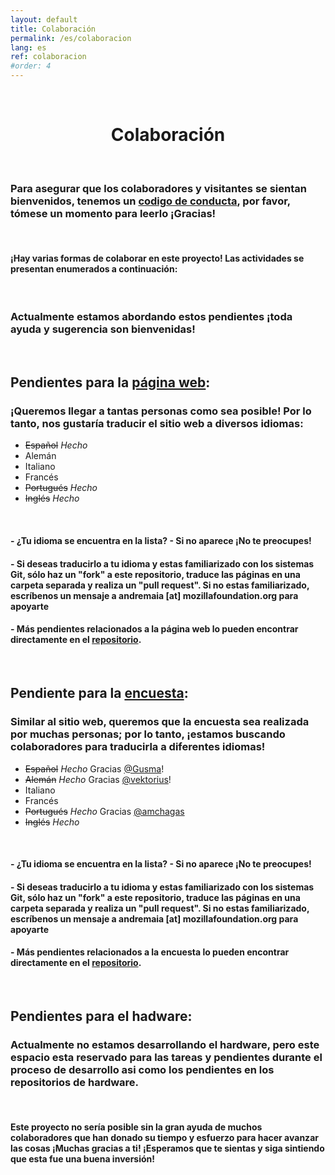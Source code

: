 ```yaml
---
layout: default
title: Colaboración
permalink: /es/colaboracion
lang: es
ref: colaboracion
#order: 4
---
```

<br>
  <center>
    <h1> Colaboración </h1>
  </center>
<br>

### Para asegurar que los colaboradores y visitantes se sientan bienvenidos, tenemos un [codigo de conducta](https://github.com/FOSH-following-demand/map_fosh_demand/blob/master/CODE_OF_CONDUCT.md), por favor, tómese un momento para leerlo ¡Gracias!

<br>

#### ¡Hay varias formas de colaborar en este proyecto! Las actividades se presentan enumerados a continuación:

<br>

### Actualmente estamos abordando estos pendientes ¡toda ayuda y sugerencia son bienvenidas!

<br>

## Pendientes para la [página web](https://fosh-following-demand.github.io/es/inicio):
### ¡Queremos llegar a tantas personas como sea posible! Por lo tanto, nos gustaría traducir el sitio web a diversos idiomas:
 - ~~Español~~ *Hecho*
 - Alemán
 - Italiano
 - Francés
 - ~~Portugués~~ *Hecho*
 - ~~Inglés~~ *Hecho*

<br>

#### - ¿Tu idioma se encuentra en la lista? - Si no aparece ¡No te preocupes!
####    - Si deseas traducirlo a tu idioma y estas familiarizado con los sistemas Git, sólo haz un "fork" a este repositorio, traduce las páginas en una carpeta separada y realiza un "pull request". Si no estas familiarizado, escríbenos un mensaje a andremaia [at] mozillafoundation.org para apoyarte 

#### - Más pendientes relacionados a la página web lo pueden encontrar directamente en el [repositorio](https://github.com/FOSH-following-demand/FOSH-following-demand.github.io/issues).

<br>

## Pendiente para la [encuesta](https://github.com/FOSH-following-demand/map_fosh_demand):
### Similar al sitio web, queremos que la encuesta sea realizada por muchas personas; por lo tanto, ¡estamos buscando colaboradores para traducirla a diferentes idiomas!
 - ~~Español~~ *Hecho* Gracias [@Gusma](https://github.com/gusma)!
 - ~~Alemán~~ *Hecho* Gracias [@vektorius](https://github.com/vektorious)!
 - Italiano
 - Francés
 - ~~Portugués~~ *Hecho* Gracias [@amchagas](https://github.com/amchagas)
 - ~~Inglés~~ *Hecho* 

<br>

#### - ¿Tu idioma se encuentra en la lista? - Si no aparece ¡No te preocupes!
####   - Si deseas traducirlo a tu idioma y estas familiarizado con los sistemas Git, sólo haz un "fork" a este repositorio, traduce las páginas en una carpeta separada y realiza un "pull request". Si no estas familiarizado, escríbenos un mensaje a andremaia [at] mozillafoundation.org para apoyarte

#### - Más pendientes relacionados a la encuesta lo pueden encontrar directamente en el [repositorio](https://github.com/FOSH-following-demand/FOSH-following-demand.github.io/issues).

<br>

## Pendientes para el hadware:
### Actualmente no estamos desarrollando el hardware, pero este espacio esta reservado para las tareas y pendientes durante el proceso de desarrollo asi como los pendientes en los repositorios de hardware.

<br>

#### Este proyecto no sería posible sin la gran ayuda de muchos colaboradores que han donado su tiempo y esfuerzo para hacer avanzar las cosas ¡Muchas gracias a ti! ¡Esperamos que te sientas y siga sintiendo que esta fue una buena inversión!
